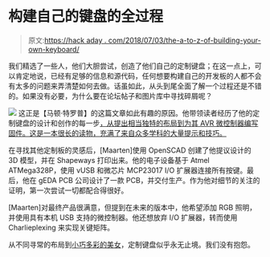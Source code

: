 # 构建自己的键盘的全过程

> 原文:[https://hack aday . com/2018/07/03/the-a-to-z-of-building-your-own-keyboard/](https://hackaday.com/2018/07/03/the-a-to-z-of-building-your-own-keyboard/)

我们精选了一些人，他们大胆尝试，创造了他们自己的定制键盘；在这一点上，可以肯定地说，已经有足够的信息和源代码，任何想要构建自己的开发板的人都不会有太多的问题来弄清楚如何去做。话虽如此，从头到尾全面了解一个过程还是不错的。如果没有必要，为什么要在论坛帖子和图片库中寻找碎屑呢？

[![](../Images/fa9c2c85be9c8628b72add3247f86d28.png)](https://hackaday.com/wp-content/uploads/2018/06/avrkbd_detail.jpg) 这正是【马顿·特罗普】的这篇文章如此有趣的原因。他带领读者经历了他的定制键盘的设计和创作的每一步[，从提出相当独特的布局到为其 AVR 微控制器编写固件。这是一本很长的读物，充满了来自众多学科的大量提示和技巧。](https://www.geekabit.nl/projects/building-a-keyboard-from-scratch/)

在寻找其他定制板的灵感后，[Maarten]使用 OpenSCAD 创建了他提议设计的 3D 模型，并在 Shapeways 打印出来。他的电子设备基于 Atmel ATMega328P，使用 vUSB 和微芯片 MCP23017 I/O 扩展器连接所有按键。最后，他在 gEDA PCB 公司设计了一款 PCB，并交付生产。作为他对细节的关注的证明，第一次尝试一切都配合得很好。

[Maarten]对最终产品很满意，但提到在未来的版本中，他希望添加 RGB 照明，并使用具有本机 USB 支持的微控制器。他还想放弃 I/O 扩展器，转而使用 Charlieplexing 来实现关键矩阵。

从不同寻常的布局到[小巧多彩的美女](https://hackaday.com/2018/02/15/arduino-keyboard-is-gorgeous-inside-and-out/)，定制键盘似乎永无止境。我们没有抱怨。